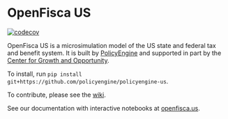 # OpenFisca US

[![codecov](https://codecov.io/gh/PolicyEngine/policyengine-us/branch/master/graph/badge.svg?token=BLoCjCf5Qr)](https://codecov.io/gh/PolicyEngine/policyengine-us)

OpenFisca US is a microsimulation model of the US state and federal tax and benefit system.
It is built by [PolicyEngine](https://policyengine.org) and supported in part by the [Center for Growth and Opportunity](https://thecgo.org).

To install, run `pip install git+https://github.com/policyengine/policyengine-us`.

To contribute, please see the [wiki](https://github.com/PolicyEngine/policyengine-us/wiki).

See our documentation with interactive notebooks at [openfisca.us](https://openfisca.us).

